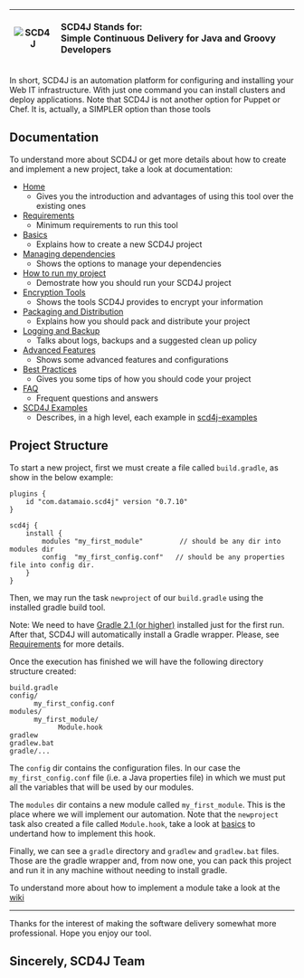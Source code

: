 ![SCD4J](https://avatars0.githubusercontent.com/u/9500996?v=3&s=80) | <p>SCD4J Stands for: <br> Simple Continuous Delivery for Java and Groovy Developers</p>
------------- |:-------------

In short, SCD4J is an automation platform for configuring and installing your Web IT infrastructure. With just one command you can install clusters and deploy applications. Note that SCD4J is not another option for Puppet or Chef. It is, actually, a SIMPLER option than those tools 


Documentation
-----------

To understand more about SCD4J or get more details about how to create and implement a new project, take a look at documentation:

* [Home](https://github.com/scd4j/gradle-plugins/wiki)
    * Gives you the introduction and advantages of using this tool over the existing ones 
* [Requirements](https://github.com/scd4j/gradle-plugins/wiki/01.-Requirements)
    * Minimum requirements to run this tool 
* [Basics](https://github.com/scd4j/gradle-plugins/wiki/02.-Basics)
    * Explains how to create a new SCD4J project 
* [Managing dependencies](https://github.com/scd4j/gradle-plugins/wiki/03.-Managing-dependencies)
    * Shows the options to manage your dependencies 
* [How to run my project](https://github.com/scd4j/gradle-plugins/wiki/04.-How-to-run-my-project)
    * Demostrate how you should run your SCD4J project
* [Encryption Tools](https://github.com/scd4j/gradle-plugins/wiki/05.-Encryption-Tools)
    * Shows the tools SCD4J provides to encrypt your information
* [Packaging and Distribution](https://github.com/scd4j/gradle-plugins/wiki/06.-Packaging-and-Distribution)
    * Explains how you should pack and distribute your project 
* [Logging and Backup](https://github.com/scd4j/gradle-plugins/wiki/07.-Logging-and-Backup)
    * Talks about logs, backups and a suggested clean up policy
* [Advanced Features](https://github.com/scd4j/gradle-plugins/wiki/08.-Advanced-Features)
    * Shows some advanced features and configurations
* [Best Practices](https://github.com/scd4j/gradle-plugins/wiki/09.-Best-Practices)
    * Gives you some tips of how you should code your project 
* [FAQ](https://github.com/scd4j/gradle-plugins/wiki/10.-FAQ)
    * Frequent questions and answers
* [SCD4J Examples](https://github.com/scd4j/gradle-plugins/wiki/11.-SCD4J-Examples)
    * Describes, in a high level, each example in [scd4j-examples](https://github.com/scd4j/gradle-plugins/tree/master/scd4j-examples)


Project Structure
-------------

To start a new project, first we must create a file called `build.gradle`, as show in the below example:

```
plugins {
    id "com.datamaio.scd4j" version "0.7.10"
}

scd4j {
    install {
        modules "my_first_module"         // should be any dir into modules dir
        config  "my_first_config.conf"	 // should be any properties file into config dir.
    }
}
```

Then, we may run the task `newproject` of our `build.gradle` using the installed gradle build tool. 

Note: We need to have [Gradle 2.1 (or higher)](https://services.gradle.org/distributions/gradle-2.2.1-all.zip) installed just for the first run. After that, SCD4J will automatically install a Gradle wrapper. Please, see [Requirements](https://github.com/scd4j/gradle-plugins/wiki/01.-Requirements) for more details.

Once the execution has finished we will have the following directory structure created:

```
build.gradle
config/
      my_first_config.conf
modules/
      my_first_module/
            Module.hook
gradlew
gradlew.bat
gradle/...
```

The `config` dir contains the configuration files. In our case the `my_first_config.conf` file (i.e. a Java properties file) in which we must put all the variables that will be used by our modules.

The `modules` dir contains a new module called `my_first_module`. This is the place where we will implement our automation. Note that the `newproject` task also created a file called `Module.hook`, take a look at [basics](https://github.com/scd4j/gradle-plugins/wiki/02.-Basics) to undertand how to implement this hook.

Finally, we can see a `gradle` directory and `gradlew` and `gradlew.bat` files. Those are the gradle wrapper and, from now one, you can pack this project and run it in any machine without needing to install gradle.

To understand more about how to implement a module take a look at the [wiki](https://github.com/scd4j/gradle-plugins/wiki/02.-Basics)

-----------

Thanks for the interest of making the software delivery somewhat more professional. Hope you enjoy our tool.

Sincerely, SCD4J Team
-
